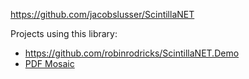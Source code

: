 https://github.com/jacobslusser/ScintillaNET

Projects using this library:

- https://github.com/robinrodricks/ScintillaNET.Demo
- [PDF Mosaic](https://www.colorpilot.com/pdf-mosaic-tutorials.html)